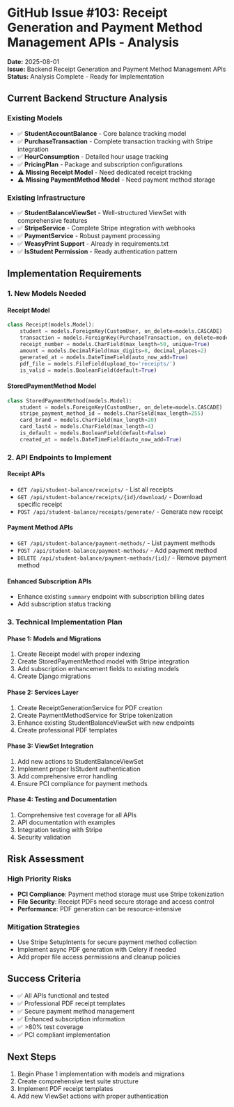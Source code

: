 # GitHub Issue #103: Receipt Generation and Payment Method Management APIs - Analysis

**Date:** 2025-08-01  
**Issue:** Backend Receipt Generation and Payment Method Management APIs  
**Status:** Analysis Complete - Ready for Implementation

## Current Backend Structure Analysis

### Existing Models
- ✅ **StudentAccountBalance** - Core balance tracking model
- ✅ **PurchaseTransaction** - Complete transaction tracking with Stripe integration
- ✅ **HourConsumption** - Detailed hour usage tracking
- ✅ **PricingPlan** - Package and subscription configurations
- ⚠️ **Missing Receipt Model** - Need dedicated receipt tracking
- ⚠️ **Missing PaymentMethod Model** - Need payment method storage

### Existing Infrastructure
- ✅ **StudentBalanceViewSet** - Well-structured ViewSet with comprehensive features
- ✅ **StripeService** - Complete Stripe integration with webhooks
- ✅ **PaymentService** - Robust payment processing
- ✅ **WeasyPrint Support** - Already in requirements.txt
- ✅ **IsStudent Permission** - Ready authentication pattern

## Implementation Requirements

### 1. New Models Needed

#### Receipt Model
```python
class Receipt(models.Model):
    student = models.ForeignKey(CustomUser, on_delete=models.CASCADE)
    transaction = models.ForeignKey(PurchaseTransaction, on_delete=models.CASCADE)  
    receipt_number = models.CharField(max_length=50, unique=True)
    amount = models.DecimalField(max_digits=8, decimal_places=2)
    generated_at = models.DateTimeField(auto_now_add=True)
    pdf_file = models.FileField(upload_to='receipts/')
    is_valid = models.BooleanField(default=True)
```

#### StoredPaymentMethod Model
```python
class StoredPaymentMethod(models.Model):
    student = models.ForeignKey(CustomUser, on_delete=models.CASCADE)
    stripe_payment_method_id = models.CharField(max_length=255)
    card_brand = models.CharField(max_length=20)
    card_last4 = models.CharField(max_length=4)
    is_default = models.BooleanField(default=False)
    created_at = models.DateTimeField(auto_now_add=True)
```

### 2. API Endpoints to Implement

#### Receipt APIs
- `GET /api/student-balance/receipts/` - List all receipts
- `GET /api/student-balance/receipts/{id}/download/` - Download specific receipt  
- `POST /api/student-balance/receipts/generate/` - Generate new receipt

#### Payment Method APIs
- `GET /api/student-balance/payment-methods/` - List payment methods
- `POST /api/student-balance/payment-methods/` - Add payment method
- `DELETE /api/student-balance/payment-methods/{id}/` - Remove payment method

#### Enhanced Subscription APIs
- Enhance existing `summary` endpoint with subscription billing dates
- Add subscription status tracking

### 3. Technical Implementation Plan

#### Phase 1: Models and Migrations
1. Create Receipt model with proper indexing
2. Create StoredPaymentMethod model with Stripe integration
3. Add subscription enhancement fields to existing models
4. Create Django migrations

#### Phase 2: Services Layer
1. Create ReceiptGenerationService for PDF creation
2. Create PaymentMethodService for Stripe tokenization
3. Enhance existing StudentBalanceViewSet with new endpoints
4. Create professional PDF templates

#### Phase 3: ViewSet Integration
1. Add new actions to StudentBalanceViewSet
2. Implement proper IsStudent authentication
3. Add comprehensive error handling
4. Ensure PCI compliance for payment methods

#### Phase 4: Testing and Documentation
1. Comprehensive test coverage for all APIs
2. API documentation with examples
3. Integration testing with Stripe
4. Security validation

## Risk Assessment

### High Priority Risks
- **PCI Compliance**: Payment method storage must use Stripe tokenization
- **File Security**: Receipt PDFs need secure storage and access control
- **Performance**: PDF generation can be resource-intensive

### Mitigation Strategies
- Use Stripe SetupIntents for secure payment method collection
- Implement async PDF generation with Celery if needed
- Add proper file access permissions and cleanup policies

## Success Criteria
- ✅ All APIs functional and tested
- ✅ Professional PDF receipt templates
- ✅ Secure payment method management
- ✅ Enhanced subscription information
- ✅ >80% test coverage
- ✅ PCI compliant implementation

## Next Steps
1. Begin Phase 1 implementation with models and migrations
2. Create comprehensive test suite structure
3. Implement PDF receipt templates
4. Add new ViewSet actions with proper authentication